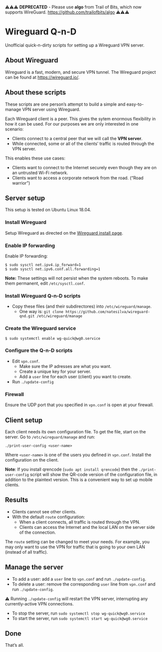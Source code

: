 ⚠️⚠️⚠️
**DEPRECATED** - Please use **algo** from Trail of Bits, which now supports WireGuard.
https://github.com/trailofbits/algo
⚠️⚠️⚠️

# Wireguard Q-n-D

Unofficial quick-n-dirty scripts for setting up a Wireguard VPN server.

## About Wireguard

Wireguard is a fast, modern, and secure VPN tunnel. The Wireguard project can be found at https://wireguard.io/.

## About these scripts

These scripts are one person’s attempt to build a simple and easy-to-manage VPN server using Wireguard.

Each Wireguard client is a peer. This gives the sytem enormous flexibility in how it can be used. For our purposes we are only interested in one scenario:

* Clients connect to a central peer that we will call the **VPN server**.
* While connected, some or all of the clients’ traffic is routed through the VPN server.

This enables these use cases:

* Clients want to connect to the Internet securely even though they are on an untrusted Wi-Fi network.
* Clients want to access a corporate network from the road. (“Road warrior”)

## Server setup

This setup is tested on Ubuntu Linux 18.04.

### Install Wireguard

Setup Wireguard as directed on the [Wireguard install page](https://www.wireguard.com/install/).

### Enable IP forwarding

Enable IP forwarding:

```
$ sudo sysctl net.ipv4.ip_forward=1
$ sudo sysctl net.ipv6.conf.all.forwarding=1
```

**Note:** These settings will not persist when the system reboots. To make them permanent, edit `/etc/sysctl.conf`.

### Install Wireguard Q-n-D scripts

* Copy these files (and their subdirectores) into `/etc/wireguard/manage`.
   * One way is: `git clone https://github.com/natesilva/wireguard-qnd.git /etc/wireguard/manage`

### Create the Wireguard service

```
$ sudo systemctl enable wg-quick@wg0.service
```

### Configure the Q-n-D scripts

* Edit `vpn.conf`.
    * Make sure the IP adresses are what you want.
    * Create a unique key for your server.
    * Add a `user` line for each user (client) you want to create.
* Run `./update-config`

### Firewall

Ensure the UDP port that you specified in `vpn.conf` is open at your firewall.

## Client setup

Each client needs its own configuration file. To get the file, start on the server. Go to `/etc/wireguard/manage` and run:

```
./print-user-config <user-name>
```

Where `<user-name>` is one of the users you defined in `vpn.conf`. Install the configuration on the client.

**Note**: If you install qrencode (`sudo apt install qrencode`) then the `./print-user-config` script will show the QR-code version of the configuration file, in addition to the plaintext version. This is a convenient way to set up mobile clients.

## Results

* Clients cannot see other clients.
* With the default `route` configuration:
  * When a client connects, all traffic is routed through the VPN.
  * Clients can access the Internet and the local LAN on the server side of the connection.

The `route` setting can be changed to meet your needs. For example, you may only want to use the VPN for traffic that is going to your own LAN (instead of all traffic).

## Manage the server

* To add a user: add a `user` line to `vpn.conf` and run `./update-config`.
* To delete a user: remove the corresponding `user` line from `vpn.conf` and run `./update-config`.

⚠️ Running `./update-config` will restart the VPN server, interrupting any currently-active VPN connections.

* To stop the server, run `sudo systemctl stop wg-quick@wg0.service`
* To start the server, run `sudo systemctl start wg-quick@wg0.service`

## Done

That’s all.
